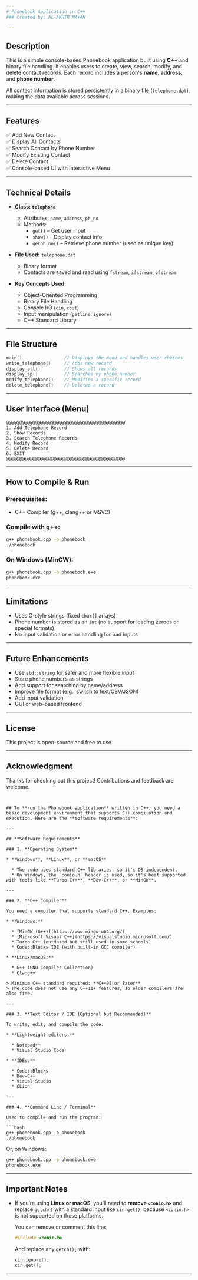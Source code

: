 ```yaml
---
# Phonebook Application in C++
### Created by: AL-AKHIR NAYAN

---
```


## Description

This is a simple console-based Phonebook application built using **C++** and binary file handling. It enables users to create, view, search, modify, and delete contact records. Each record includes a person's **name**, **address**, and **phone number**.

All contact information is stored persistently in a binary file (`telephone.dat`), making the data available across sessions.

---

## Features

✅ Add New Contact  
✅ Display All Contacts  
✅ Search Contact by Phone Number  
✅ Modify Existing Contact  
✅ Delete Contact  
✅ Console-based UI with Interactive Menu  

---

## Technical Details

- **Class: `telephone`**
  - Attributes: `name`, `address`, `ph_no`
  - Methods:
    - `get()` – Get user input
    - `show()` – Display contact info
    - `getph_no()` – Retrieve phone number (used as unique key)

- **File Used:** `telephone.dat`
  - Binary format
  - Contacts are saved and read using `fstream`, `ifstream`, `ofstream`

- **Key Concepts Used:**
  - Object-Oriented Programming
  - Binary File Handling
  - Console I/O (`cin`, `cout`)
  - Input manipulation (`getline`, `ignore`)
  - C++ Standard Library

---

## File Structure

```cpp
main()                // Displays the menu and handles user choices
write_telephone()     // Adds new record
display_all()         // Shows all records
display_sp()          // Searches by phone number
modify_telephone()    // Modifies a specific record
delete_telephone()    // Deletes a record
````

---

## User Interface (Menu)

```
@@@@@@@@@@@@@@@@@@@@@@@@@@@@@@@@@@@@@@@@@@@@@
1. Add Telephone Record
2. Show Records
3. Search Telephone Records
4. Modify Record
5. Delete Record
6. EXIT
@@@@@@@@@@@@@@@@@@@@@@@@@@@@@@@@@@@@@@@@@@@@@
```

---

## How to Compile & Run

### Prerequisites:

* C++ Compiler (g++, clang++ or MSVC)

### Compile with g++:

```bash
g++ phonebook.cpp -o phonebook
./phonebook
```

### On Windows (MinGW):

```bash
g++ phonebook.cpp -o phonebook.exe
phonebook.exe
```

---

## Limitations

* Uses C-style strings (fixed `char[]` arrays)
* Phone number is stored as an `int` (no support for leading zeroes or special formats)
* No input validation or error handling for bad inputs

---

## Future Enhancements

* Use `std::string` for safer and more flexible input
* Store phone numbers as strings
* Add support for searching by name/address
* Improve file format (e.g., switch to text/CSV/JSON)
* Add input validation
* GUI or web-based frontend

---

## License

This project is open-source and free to use.

---

## Acknowledgment

Thanks for checking out this project! Contributions and feedback are welcome.

```


## To **run the Phonebook application** written in C++, you need a basic development environment that supports C++ compilation and execution. Here are the **software requirements**:

---

## **Software Requirements**

### 1. **Operating System**

* **Windows**, **Linux**, or **macOS**

  * The code uses standard C++ libraries, so it's OS-independent.
  * On Windows, the `conio.h` header is used, so it's best supported with tools like **Turbo C++**, **Dev-C++**, or **MinGW**.

---

### 2. **C++ Compiler**

You need a compiler that supports standard C++. Examples:

* **Windows:**

  * [MinGW (G++)](https://www.mingw-w64.org/)
  * [Microsoft Visual C++](https://visualstudio.microsoft.com/)
  * Turbo C++ (outdated but still used in some schools)
  * Code::Blocks IDE (with built-in GCC compiler)

* **Linux/macOS:**

  * G++ (GNU Compiler Collection)
  * Clang++

> Minimum C++ standard required: **C++98 or later**
> The code does not use any C++11+ features, so older compilers are also fine.

---

### 3. **Text Editor / IDE (Optional but Recommended)**

To write, edit, and compile the code:

* **Lightweight editors:**

  * Notepad++
  * Visual Studio Code

* **IDEs:**

  * Code::Blocks
  * Dev-C++
  * Visual Studio
  * CLion

---

### 4. **Command Line / Terminal**

Used to compile and run the program:

```bash
g++ phonebook.cpp -o phonebook
./phonebook
```

Or, on Windows:

```bash
g++ phonebook.cpp -o phonebook.exe
phonebook.exe
```

---

## Important Notes

* If you’re using **Linux or macOS**, you'll need to **remove `<conio.h>`** and replace `getch()` with a standard input like `cin.get()`, because `<conio.h>` is not supported on those platforms.

  You can remove or comment this line:

  ```cpp
  #include <conio.h>
  ```

  And replace any `getch();` with:

  ```cpp
  cin.ignore();
  cin.get();
  ```

---

